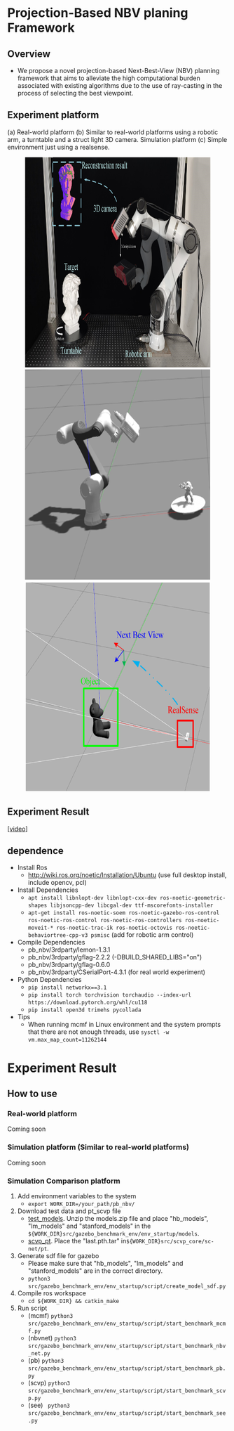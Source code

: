 # Projection-Based NBV planing Framework

## Overview
* We propose a novel projection-based Next-Best-View (NBV) planning framework that aims to alleviate the high computational burden associated with existing algorithms due to the use of ray-casting in the process of selecting the best viewpoint.

## Experiment platform
 (a) Real-world platform
 (b) Similar to real-world platforms using a robotic arm, a turntable and a struct light 3D camera.
Simulation platform 
 (c) Simple environment just using a realsense.
<figure class="half">
    <img src="./imgs/Experimental_platform.png" width=640 height=480>
    <img src="./imgs/Simulation_environment.png" width=640 height=480>
    <img src="./imgs/Simulation_Comparison_platform.png" width=640 height=480>
</figure>

## Experiment Result
[[video](https://drive.google.com/file/d/1lPV5I1ZMPIsHmoNhYBfOYjhuEBrmAG3q/view?usp=sharing)]

## dependence
* Install Ros
    * http://wiki.ros.org/noetic/Installation/Ubuntu (use full desktop install, include opencv, pcl)
* Install Dependencies
    * ```apt install libnlopt-dev libnlopt-cxx-dev ros-noetic-geometric-shapes libjsoncpp-dev libcgal-dev ttf-mscorefonts-installer```
    * ```apt-get install ros-noetic-soem ros-noetic-gazebo-ros-control ros-noetic-ros-control ros-noetic-ros-controllers ros-noetic-moveit-* ros-noetic-trac-ik ros-noetic-octovis ros-noetic-behaviortree-cpp-v3 psmisc``` (add for robotic arm control) 
* Compile Dependencies
    * pb_nbv/3rdparty/lemon-1.3.1
    * pb_nbv/3rdparty/gflag-2.2.2 (-DBUILD_SHARED_LIBS="on")
    * pb_nbv/3rdparty/gflag-0.6.0 
    * pb_nbv/3rdparty/CSerialPort-4.3.1 (for real world experiment)
* Python Dependencies
    * ```pip install networkx==3.1```
    * ```pip install torch torchvision torchaudio --index-url https://download.pytorch.org/whl/cu118```
    * ```pip install open3d trimehs pycollada```
* Tips
    * When running mcmf in Linux environment and the system prompts that there are not enough threads, use ```sysctl -w vm.max_map_count=11262144```

# Experiment Result

## How to use

### Real-world platform

Coming soon

### Simulation platform (Similar to real-world platforms)

Coming soon

### Simulation Comparison platform 

1. Add environment variables to the system
    * ```export WORK_DIR=/your_path/pb_nbv/```
2. Download test data and pt_scvp file
    * [test_models](https://drive.google.com/file/d/12ev82uECxEyeaIMSbQDMPd90R04Wd4VR/view?usp=drive_link). Unzip the models.zip file and place "hb_models", "lm_models" and "stanford_models" in the ```${WORK_DIR}src/gazebo_benchmark_env/env_startup/models```.
    * [scvp_pt](https://www.kaggle.com/datasets/sicongpan/scvp-dataset). Place the "last.pth.tar" in```${WORK_DIR}src/scvp_core/sc-net/pt```.
3. Generate sdf file for gazebo
    * Please make sure that "hb_models", "lm_models" and "stanford_models" are in the correct directory.
    * ```python3 src/gazebo_benchmark_env/env_startup/script/create_model_sdf.py```
4. Compile ros workspace
    * ```cd ${WORK_DIR} && catkin_make```
5. Run script
    * (mcmf) ```python3 src/gazebo_benchmark_env/env_startup/script/start_benchmark_mcmf.py``` 
    * (nbvnet) ```python3 src/gazebo_benchmark_env/env_startup/script/start_benchmark_nbv_net.py```
    * (pb) ```python3 src/gazebo_benchmark_env/env_startup/script/start_benchmark_pb.py```
    * (scvp) ```python3 src/gazebo_benchmark_env/env_startup/script/start_benchmark_scvp.py```
    * (see) ``` python3 src/gazebo_benchmark_env/env_startup/script/start_benchmark_see.py```

    